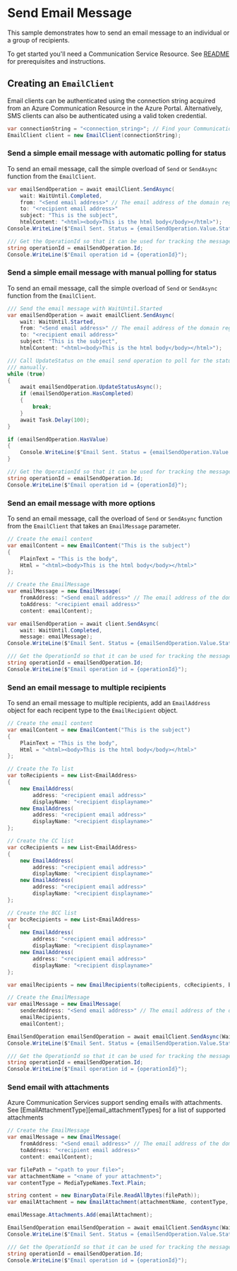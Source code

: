 # Send Email Message

This sample demonstrates how to send an email message to an individual or a group of recipients.

To get started you'll need a Communication Service Resource.  See [README][README] for prerequisites and instructions.

## Creating an `EmailClient`

Email clients can be authenticated using the connection string acquired from an Azure Communication Resource in the Azure Portal. Alternatively, SMS clients can also be authenticated using a valid token credential.

```C# Snippet:Azure_Communication_Email_CreateEmailClient
var connectionString = "<connection_string>"; // Find your Communication Services resource in the Azure portal
EmailClient client = new EmailClient(connectionString);
```

### Send a simple email message with automatic polling for status
To send an email message, call the simple overload of `Send` or `SendAsync` function from the `EmailClient`.
```C# Snippet:Azure_Communication_Email_Send_Simple_AutoPolling_Async
var emailSendOperation = await emailClient.SendAsync(
    wait: WaitUntil.Completed,
    from: "<Send email address>" // The email address of the domain registered with the Communication Services resource
    to: "<recipient email address>"
    subject: "This is the subject",
    htmlContent: "<html><body>This is the html body</body></html>");
Console.WriteLine($"Email Sent. Status = {emailSendOperation.Value.Status}");

/// Get the OperationId so that it can be used for tracking the message for troubleshooting
string operationId = emailSendOperation.Id;
Console.WriteLine($"Email operation id = {operationId}");
```

### Send a simple email message with manual polling for status
To send an email message, call the simple overload of `Send` or `SendAsync` function from the `EmailClient`.
```C# Snippet:Azure_Communication_Email_Send_Simple_ManualPolling_Async
/// Send the email message with WaitUntil.Started
var emailSendOperation = await emailClient.SendAsync(
    wait: WaitUntil.Started,
    from: "<Send email address>" // The email address of the domain registered with the Communication Services resource
    to: "<recipient email address>"
    subject: "This is the subject",
    htmlContent: "<html><body>This is the html body</body></html>");

/// Call UpdateStatus on the email send operation to poll for the status
/// manually.
while (true)
{
    await emailSendOperation.UpdateStatusAsync();
    if (emailSendOperation.HasCompleted)
    {
        break;
    }
    await Task.Delay(100);
}

if (emailSendOperation.HasValue)
{
    Console.WriteLine($"Email Sent. Status = {emailSendOperation.Value.Status}");
}

/// Get the OperationId so that it can be used for tracking the message for troubleshooting
string operationId = emailSendOperation.Id;
Console.WriteLine($"Email operation id = {operationId}");
```

### Send an email message with more options
To send an email message, call the overload of `Send` or `SendAsync` function from the `EmailClient` that takes an `EmailMessage` parameter.
```C# Snippet:Azure_Communication_Email_Send_With_MoreOptions_Async
// Create the email content
var emailContent = new EmailContent("This is the subject")
{
    PlainText = "This is the body",
    Html = "<html><body>This is the html body</body></html>"
};

// Create the EmailMessage
var emailMessage = new EmailMessage(
    fromAddress: "<Send email address>" // The email address of the domain registered with the Communication Services resource
    toAddress: "<recipient email address>"
    content: emailContent);

var emailSendOperation = await client.SendAsync(
    wait: WaitUntil.Completed,
    message: emailMessage);
Console.WriteLine($"Email Sent. Status = {emailSendOperation.Value.Status}");

/// Get the OperationId so that it can be used for tracking the message for troubleshooting
string operationId = emailSendOperation.Id;
Console.WriteLine($"Email operation id = {operationId}");
```

### Send an email message to multiple recipients
To send an email message to multiple recipients, add an `EmailAddress` object for each recipent type to the `EmailRecipient` object.

```C# Snippet:Azure_Communication_Email_Send_Multiple_Recipients_Async
// Create the email content
var emailContent = new EmailContent("This is the subject")
{
    PlainText = "This is the body",
    Html = "<html><body>This is the html body</body></html>"
};

// Create the To list
var toRecipients = new List<EmailAddress>
{
    new EmailAddress(
        address: "<recipient email address>"
        displayName: "<recipient displayname>"
    new EmailAddress(
        address: "<recipient email address>"
        displayName: "<recipient displayname>"
};

// Create the CC list
var ccRecipients = new List<EmailAddress>
{
    new EmailAddress(
        address: "<recipient email address>"
        displayName: "<recipient displayname>"
    new EmailAddress(
        address: "<recipient email address>"
        displayName: "<recipient displayname>"
};

// Create the BCC list
var bccRecipients = new List<EmailAddress>
{
    new EmailAddress(
        address: "<recipient email address>"
        displayName: "<recipient displayname>"
    new EmailAddress(
        address: "<recipient email address>"
        displayName: "<recipient displayname>"
};

var emailRecipients = new EmailRecipients(toRecipients, ccRecipients, bccRecipients);

// Create the EmailMessage
var emailMessage = new EmailMessage(
    senderAddress: "<Send email address>" // The email address of the domain registered with the Communication Services resource
    emailRecipients,
    emailContent);

EmailSendOperation emailSendOperation = await emailClient.SendAsync(WaitUntil.Completed, emailMessage);
Console.WriteLine($"Email Sent. Status = {emailSendOperation.Value.Status}");

/// Get the OperationId so that it can be used for tracking the message for troubleshooting
string operationId = emailSendOperation.Id;
Console.WriteLine($"Email operation id = {operationId}");
```

### Send email with attachments
Azure Communication Services support sending emails with attachments. See [EmailAttachmentType][email_attachmentTypes] for a list of supported attachments
```C# Snippet:Azure_Communication_Email_Send_With_Attachments_Async
// Create the EmailMessage
var emailMessage = new EmailMessage(
    fromAddress: "<Send email address>" // The email address of the domain registered with the Communication Services resource
    toAddress: "<recipient email address>"
    content: emailContent);

var filePath = "<path to your file>";
var attachmentName = "<name of your attachment>";
var contentType = MediaTypeNames.Text.Plain;

string content = new BinaryData(File.ReadAllBytes(filePath));
var emailAttachment = new EmailAttachment(attachmentName, contentType, content);

emailMessage.Attachments.Add(emailAttachment);

EmailSendOperation emailSendOperation = await emailClient.SendAsync(WaitUntil.Completed, emailMessage);
Console.WriteLine($"Email Sent. Status = {emailSendOperation.Value.Status}");

/// Get the OperationId so that it can be used for tracking the message for troubleshooting
string operationId = emailSendOperation.Id;
Console.WriteLine($"Email operation id = {operationId}");
```

[README]: https://www.bing.com
